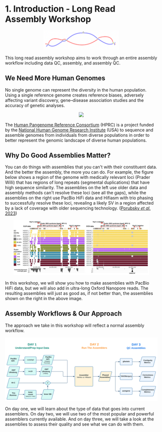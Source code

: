 # 1. Introduction - Long Read Assembly Workshop

<p align="center">
    <img src="https://github.com/human-pangenomics/hprc-tutorials/blob/GA-workshop/assembly/genomics_aotearoa/images/intro/HG002_bandage.png?raw=true" width="250"/>
</p>

This long read assembly workshop aims to work through an entire assembly workflow including data QC, assembly, and assembly QC.

## We Need More Human Genomes

No single genome can represent the diversity in the human population. Using a single reference genome creates reference biases, adversely affecting variant discovery, gene–disease association studies and the accuracy of genetic analyses.


<p align="center">
    <img src="https://s3-us-west-2.amazonaws.com/human-pangenomics/backup/logo-proof-full.png" width="450"/>
</p>

The [Human Pangenome Reference Consortium](https://humanpangenome.org) (HPRC) is a project funded by the [National Human Genome Research Institute](https://genome.gov) (USA) to sequence and assemble genomes from individuals from diverse populations in order to better represent the genomic landscape of diverse human populations.

## Why Do Good Assemblies Matter?

You can do things with assemblies that you can't with their constituent data. And the better the assembly, the more you can do. For example, the figure below shows a region of the genome with medically relevant loci (Prader Willi) that has regions of long repeats (segmental duplications) that have high sequence similarity. The assemblies on the left use older data and assembly methods can't resolve these loci (see all the gaps), while the assemblies on the right use PacBio HiFi data and Hifiasm with trio phasing to successfully resolve these loci, revealing a likely SV in a region affected by a lack of coverage with older sequencing technology. ([Porubsky _et al._ 2023](https://doi.org/10.1101/gr.277334.122))

<p align="center">
    <img src="https://github.com/human-pangenomics/hprc-tutorials/blob/GA-workshop/assembly/genomics_aotearoa/images/intro/Porubsky_Gaps_Figure1D.png?raw=true" width="450"/>
</p>


In this workshop, we will show you how to make assemblies with PacBio HiFi data, but we will also add in ultra-long Oxford Nanopore reads. The resulting assemblies will just as good as, if not better than, the assemblies shown on the right in the above image.

## Assembly Workflows & Our Approach

The approach we take in this workshop will reflect a normal assembly workflow.

<p align="center">
    <img src="https://github.com/human-pangenomics/hprc-tutorials/blob/GA-workshop/assembly/genomics_aotearoa/images/intro/Assembly_Workflow.svg?raw=true" width="750"/>
</p>

On day one, we will learn about the type of data that goes into current assemblers. On day two, we will use two of the most popular and powerful assemblers currently available. And on day three, we will take a look at the assemblies to assess their quality and see what we can do with them.
